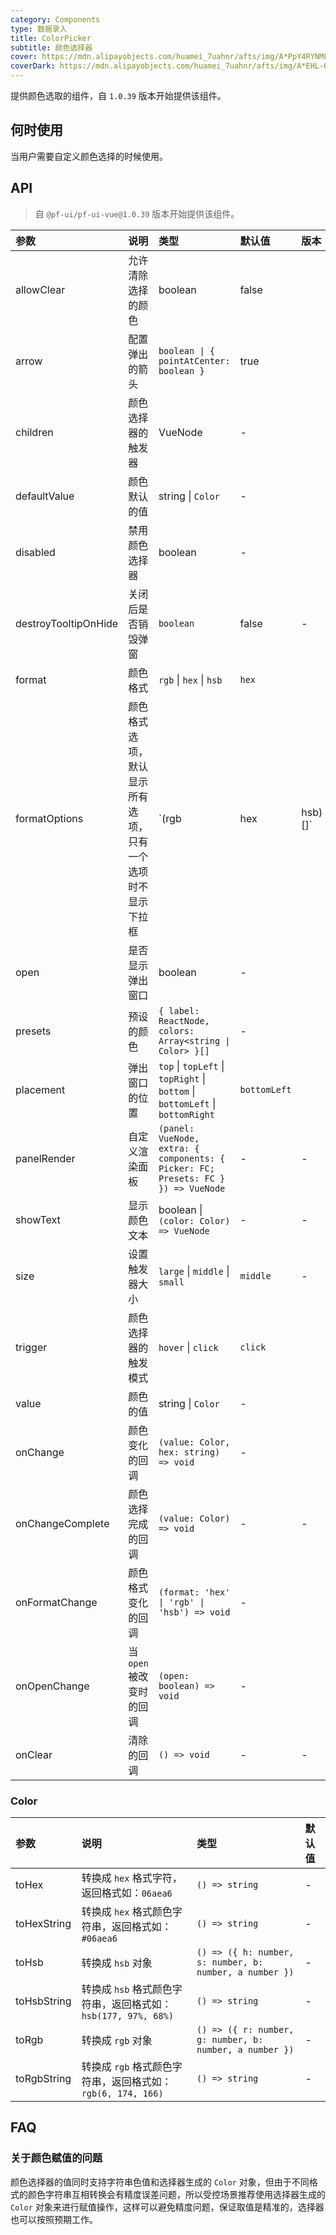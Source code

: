 ```yaml
---
category: Components
type: 数据录入
title: ColorPicker
subtitle: 颜色选择器
cover: https://mdn.alipayobjects.com/huamei_7uahnr/afts/img/A*PpY4RYNM8UcAAAAAAAAAAAAADrJ8AQ/original
coverDark: https://mdn.alipayobjects.com/huamei_7uahnr/afts/img/A*EHL-QYJofZsAAAAAAAAAAAAADrJ8AQ/original
---
```


提供颜色选取的组件，自 `1.0.39` 版本开始提供该组件。

## 何时使用

当用户需要自定义颜色选择的时候使用。

## API

> 自 `@pf-ui/pf-ui-vue@1.0.39` 版本开始提供该组件。

<!-- prettier-ignore -->
| 参数 | 说明 | 类型 | 默认值 | 版本 |
| :-- | :-- | :-- | :-- | :-- |
| allowClear | 允许清除选择的颜色 | boolean | false | |
| arrow | 配置弹出的箭头 | `boolean \| { pointAtCenter: boolean }` | true | |
| children | 颜色选择器的触发器 | VueNode | - | |
| defaultValue | 颜色默认的值 | string \| `Color` | - | |
| disabled | 禁用颜色选择器 | boolean | - | |
| destroyTooltipOnHide | 关闭后是否销毁弹窗 | `boolean` | false | - |
| format | 颜色格式 | `rgb` \| `hex` \| `hsb` | `hex` | |
| formatOptions | 颜色格式选项，默认显示所有选项，只有一个选项时不显示下拉框 | `(rgb | hex | hsb)[]` | - | 1.0.40 |
| open | 是否显示弹出窗口 | boolean | - | |
| presets | 预设的颜色 | `{ label: ReactNode, colors: Array<string \| Color> }[]` | - | |
| placement | 弹出窗口的位置 | `top` \| `topLeft` \| `topRight` \| `bottom` \| `bottomLeft` \| `bottomRight` | `bottomLeft` | |
| panelRender | 自定义渲染面板 | `(panel: VueNode, extra: { components: { Picker: FC; Presets: FC } }) => VueNode` | - | - |
| showText | 显示颜色文本 | boolean \| `(color: Color) => VueNode` | - | - |
| size | 设置触发器大小 | `large` \| `middle` \| `small` | `middle` | - |
| trigger | 颜色选择器的触发模式 | `hover` \| `click` | `click` | |
| value | 颜色的值 | string \| `Color` | - | |
| onChange | 颜色变化的回调 | `(value: Color, hex: string) => void` | - | |
| onChangeComplete | 颜色选择完成的回调  | `(value: Color) => void` | - | - |
| onFormatChange | 颜色格式变化的回调 | `(format: 'hex' \| 'rgb' \| 'hsb') => void` | - | |
| onOpenChange | 当 `open` 被改变时的回调 | `(open: boolean) => void` | - | |
| onClear | 清除的回调 | `() => void` | - | - |

### Color

<!-- prettier-ignore -->
| 参数 | 说明 | 类型 | 默认值 |
| :-- | :-- | :-- | :-- |
| toHex | 转换成 `hex` 格式字符，返回格式如：`06aea6` | `() => string` | - |
| toHexString | 转换成 `hex` 格式颜色字符串，返回格式如：`#06aea6` | `() => string` | - |
| toHsb | 转换成 `hsb` 对象  | `() => ({ h: number, s: number, b: number, a number })` | - |
| toHsbString | 转换成 `hsb` 格式颜色字符串，返回格式如：`hsb(177, 97%, 68%)` | `() => string` | - |
| toRgb | 转换成 `rgb` 对象  | `() => ({ r: number, g: number, b: number, a number })` | - |
| toRgbString | 转换成 `rgb` 格式颜色字符串，返回格式如：`rgb(6, 174, 166)` | `() => string` | - |

## FAQ

### 关于颜色赋值的问题

颜色选择器的值同时支持字符串色值和选择器生成的 `Color` 对象，但由于不同格式的颜色字符串互相转换会有精度误差问题，所以受控场景推荐使用选择器生成的 `Color` 对象来进行赋值操作，这样可以避免精度问题，保证取值是精准的，选择器也可以按照预期工作。
